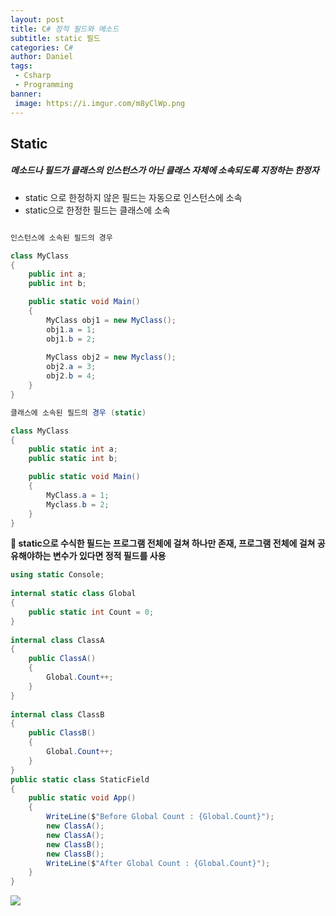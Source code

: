 ```yaml
---
layout: post
title: C# 정적 필드와 메소드
subtitle: static 필드
categories: C#
author: Daniel
tags: 
 - Csharp
 - Programming
banner:
 image: https://i.imgur.com/m8yClWp.png
---
```

Static
--
##### 메소드나 필드가 클래스의 인스턴스가 아닌 클래스 자체에 소속되도록 지정하는 한정자

- static 으로 한정하지 않은 필드는 자동으로 인스턴스에 소속
- static으로 한정한 필드는 클래스에 소속   


```csharp

인스턴스에 소속된 필드의 경우

class MyClass
{
	public int a;
	public int b;

	public static void Main()
	{
		MyClass obj1 = new MyClass();
		obj1.a = 1;
		obj1.b = 2;
		
		MyClass obj2 = new Myclass();
		obj2.a = 3;
		obj2.b = 4;
	}
}
```

```csharp
클래스에 소속된 필드의 경우 (static)

class MyClass
{
	public static int a;
	public static int b;

	public static void Main()
	{
		MyClass.a = 1;
		Myclass.b = 2;
	}
}
```

**📍 static으로 수식한 필드는 프로그램 전체에 걸쳐 하나만 존재, 프로그램 전체에 걸쳐 공유해야하는 변수가 있다면 정적 필드를 사용**

```csharp
using static Console;  
  
internal static class Global  
{  
	public static int Count = 0;  
}  
  
internal class ClassA  
{  
	public ClassA()  
	{  
		Global.Count++;  
	}  
}  
  
internal class ClassB  
{  
	public ClassB()  
	{  
		Global.Count++;  
	}  
}  
public static class StaticField  
{  
	public static void App()  
	{  
		WriteLine($"Before Global Count : {Global.Count}");  
		new ClassA();  
		new ClassA();  
		new ClassB();  
		new ClassB();  
		WriteLine($"After Global Count : {Global.Count}");  
	}  
}
```

![](https://i.imgur.com/Jpunou1.jpg)
